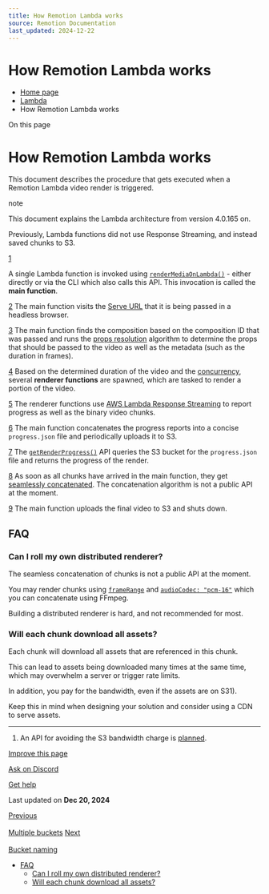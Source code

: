 ```yaml
---
title: How Remotion Lambda works
source: Remotion Documentation
last_updated: 2024-12-22
---
```


# How Remotion Lambda works

- [Home page](/)
- [Lambda](/docs/lambda)
- How Remotion Lambda works

On this page

# How Remotion Lambda works

This document describes the procedure that gets executed when a Remotion Lambda video render is triggered.

note

This document explains the Lambda architecture from version 4.0.165 on.

Previously, Lambda functions did not use Response Streaming, and instead saved chunks to S3.

[1](#1)

A single Lambda function is invoked using [`renderMediaOnLambda()`](/docs/lambda/rendermediaonlambda) \- either directly or via the CLI which also calls this API. This invocation
is called the **main function**.

[2](#2) The main function visits the [Serve URL](/docs/terminology/serve-url) that it is being passed in a headless browser.

[3](#3) The main function finds the composition based on the composition ID
that was passed and runs the [props resolution](/docs/props-resolution) algorithm to determine the props that should be passed to the video as well
as the metadata (such as the duration in frames).

[4](#4) Based on the determined duration of the video and the [concurrency](/docs/lambda/concurrency), several **renderer functions** are spawned, which are tasked to
render a portion of the video.

[5](#5) The renderer functions use [AWS Lambda Response Streaming](https://aws.amazon.com/blogs/compute/introducing-aws-lambda-response-streaming/) to report progress as well as the binary video chunks.

[6](#6) The main function concatenates the progress reports into a
concise `progress.json` file and periodically uploads it to S3.

[7](#7) The [`getRenderProgress()`](/docs/lambda/getrenderprogress) API queries the S3 bucket for the `progress.json` file and returns
the progress of the render.

[8](#8) As soon as all chunks have arrived in the main function, they
get [seamlessly concatenated](/blog/faster-lambda). The concatenation
algorithm is not a public API at the moment.

[9](#9) The main function uploads the final video to S3 and shuts down.

## FAQ [​](\#faq "Direct link to FAQ")

### Can I roll my own distributed renderer? [​](\#can-i-roll-my-own-distributed-renderer "Direct link to Can I roll my own distributed renderer?")

The seamless concatenation of chunks is not a public API at the moment.

You may render chunks using [`frameRange`](/docs/renderer/render-media#framerange) and [`audioCodec: "pcm-16"`](/docs/renderer/render-media#audiocodec) which you can concatenate using FFmpeg.

Building a distributed renderer is hard, and not recommended for most.

### Will each chunk download all assets? [​](\#will-each-chunk-download-all-assets "Direct link to Will each chunk download all assets?")

Each chunk will download all assets that are referenced in this chunk.

This can lead to assets being downloaded many times at the same time, which may overwhelm a server or trigger rate limits.

In addition, you pay for the bandwidth, even if the assets are on S31).

Keep this in mind when designing your solution and consider using a CDN to serve assets.

* * *

1) An API for avoiding the S3 bandwidth charge is [planned](https://github.com/remotion-dev/remotion/issues/3817).

[Improve this page](https://github.com/remotion-dev/remotion/edit/main/packages/docs/docs/lambda/how-lambda-works.mdx)

[Ask on Discord](https://remotion.dev/discord)

[Get help](/docs/get-help)

Last updated on **Dec 20, 2024**

[Previous\
\
Multiple buckets](/docs/lambda/multiple-buckets) [Next\
\
Bucket naming](/docs/lambda/bucket-naming)

- [FAQ](#faq)
  - [Can I roll my own distributed renderer?](#can-i-roll-my-own-distributed-renderer)
  - [Will each chunk download all assets?](#will-each-chunk-download-all-assets)
